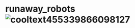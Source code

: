 # runaway_robots![cooltext455339866098127](https://github.com/camparchimedes/runaway_robots/assets/129118806/9f51169a-bc2d-4284-a781-007fecc51772)
